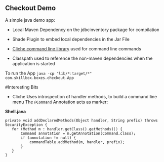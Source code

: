 Checkout Demo
--------------

A simple java demo app:

* Local Maven Dependency on the jdbcinventory package for compilation

* Shade Plugin to embed local dependencies in the Jar File

* [Cliche command line library](https://code.google.com/p/cliche/) used for command line commands

* Classpath used to reference the non-maven dependencies when the application is started

To run the App
``java -cp "lib/*:target/*" com.skillbox.boxes.checkout.App``


#Interesting Bits

* Cliche Uses introspection of handler methods, to build a command line menu
The ``@Command`` Annotation acts as marker:

__Shell.java__

	private void addDeclaredMethods(Object handler, String prefix) throws SecurityException {
	   for (Method m : handler.getClass().getMethods()) {
	       Command annotation = m.getAnnotation(Command.class);
	       if (annotation != null) {
	           commandTable.addMethod(m, handler, prefix);
	       }
	   }
	}


